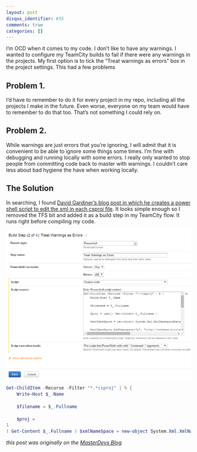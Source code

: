 ```yaml
---
layout: post
disqus_identifier: #35
comments: true
categories: []
---
```


I’m OCD when it comes to my code.  I don’t like to have any warnings.  I wanted to configure my TeamCity builds to fail if there were any warnings in the projects. My first option is to tick the “Treat warnings as errors” box in the project settings.  This had a few problems

## Problem 1.

I’d have to remember to do it for every project in my repo, including all the projects I make in the future.  Even worse, everyone on my team would have to remember to do that too.  That’s not something I could rely on.

## Problem 2. 

While warnings are just errors that you’re ignoring, I will admit that it is convenient to be able to ignore some things some times.  I’m fine with debugging and running locally with some errors.  I really only wanted to stop people from committing code back to master with warnings.  I couldn’t care less about bad hygiene the have when working locally.

## The Solution

In searching, I found [David Gardiner’s blog post in which he creates a power shell script to edit the xml in each csproj file](http://david.gardiner.net.au/2011/05/turn-on-as-errors-for-all-projects-in.html).  It looks simple enough so I removed the TFS bit and added it as a build step in my TeamCity flow. It runs right before compiling my code.

![](/images/posts/2015/2015-06-10-treat-warnings-as-errors-in-teamcity/TreatWarningsAsErrors1.png)

```powershell
Get-ChildItem -Recurse -Filter "*.*csproj" | % {
    Write-Host $_.Name
     
    $filename = $_.Fullname
     
    $proj =
1
( Get-Content $_.Fullname ) $xmlNameSpace = new-object System.Xml.XmlNamespaceManager($proj.NameTable) $xmlNameSpace.AddNamespace("p", "http://schemas.microsoft.com/developer/msbuild/2003") $nodes = $proj.SelectNodes("/p:Project/p:PropertyGroup[@Condition and not (p:TreatWarningsAsErrors)]", $xmlNameSpace) $touched = $false $nodes | ForEach-Object -Process { $e = $proj.CreateElement("TreatWarningsAsErrors", "http://schemas.microsoft.com/developer/msbuild/2003") $e.set_InnerText("true") $_.AppendChild($e) | Out-Null $touched = $true } if ($touched) { Write-Host "Checkout $filename" $proj.Save("$($filename)") | Out-Null } }
```

_this post was originally on the [MasterDevs Blog](http://blog.masterdevs.com/treat-warnings-as-errors-in-teamcity/)_
